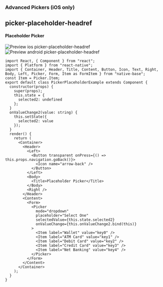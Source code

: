 
### Advanced Pickers (iOS only)

## picker-placeholder-headref
#### Placeholder Picker

![Preview ios picker-placeholder-headref](https://github.com/GeekyAnts/NativeBase-KitchenSink/raw/master/screenshots/ios/picker-with-placeholder.gif)
![Preview android picker-placeholder-headref](https://github.com/GeekyAnts/NativeBase-KitchenSink/raw/master/screenshots/android/picker.gif)

<pre class="line-numbers"><code class="language-jsx">import React, { Component } from "react";
import { Platform } from "react-native";
import { Container, Header, Title, Content, Button, Icon, Text, Right, Body, Left, Picker, Form, Item as FormItem } from "native-base";
const Item = Picker.Item;
export default class PickerPlaceholderExample extends Component {
  constructor(props) {
    super(props);
    this.state = {
      selected2: undefined
    };
  }
  onValueChange2(value: string) {
    this.setState({
      selected2: value
    });
  }
  render() {
    return (
      &lt;Container>
        &lt;Header>
          &lt;Left>
            &lt;Button transparent onPress={() => this.props.navigation.goBack()}>
              &lt;Icon name="arrow-back" />
            &lt;/Button>
          &lt;/Left>
          &lt;Body>
            &lt;Title>Placeholder Picker&lt;/Title>
          &lt;/Body>
          &lt;Right />
        &lt;/Header>
        &lt;Content>
          &lt;Form>
            &lt;Picker
              mode="dropdown"
              placeholder="Select One"
              selectedValue={this.state.selected2}
              onValueChange={this.onValueChange2.bind(this)}
            >
              &lt;Item label="Wallet" value="key0" />
              &lt;Item label="ATM Card" value="key1" />
              &lt;Item label="Debit Card" value="key2" />
              &lt;Item label="Credit Card" value="key3" />
              &lt;Item label="Net Banking" value="key4" />
            &lt;/Picker>
          &lt;/Form>
        &lt;/Content>
      &lt;/Container>
    );
  }
}</code></pre><br />